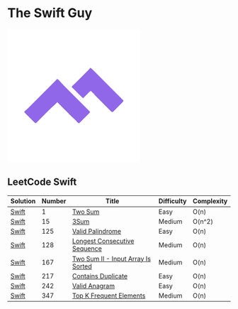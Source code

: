 # The Swift Guy

<img src="./docs/public/logo.svg" width="300"/>

## LeetCode Swift

| Solution | Number | Title | Difficulty | Complexity |
| -------- | ------ | ----- | ---------- | ---------- |
| [Swift](./docs/leetcode/problems/ArraysAndHashing/1-two-sum.swift) | 1 | [Two Sum](https://leetcode.com/problems/two-sum/)	| Easy | O(n) |
| [Swift](./docs/leetcode/problems/TwoPointers/15-3Sum.swift) | 15 | [3Sum](https://leetcode.com/problems/3sum/)	| Medium | O(n^2) |
| [Swift](./docs/leetcode/problems/TwoPointers/125-valid-palindrome.swift) | 125 | [Valid Palindrome](https://leetcode.com/problems/valid-palindrome/)	| Easy | O(n) |
| [Swift](./docs/leetcode/problems/ArraysAndHashing/128-longest-consecutive-sequence.swift)	| 128 |	[Longest Consecutive Sequence](https://leetcode.com/problems/longest-consecutive-sequence/)	| Medium | O(n) |
| [Swift](./docs/leetcode/problems/TwoPointers/167-two-sum-II-input-array-is-sorted.swift)	| 167 |	[Two Sum II - Input Array Is Sorted](https://leetcode.com/problems/two-sum-ii-input-array-is-sorted/)	| Medium | O(n) |
| [Swift](./docs/leetcode/problems/ArraysAndHashing/217-contains-duplicate.swift) | 217 | [Contains Duplicate](https://leetcode.com/problems/contains-duplicate/)	| Easy | O(n) |
| [Swift](./docs/leetcode/problems/ArraysAndHashing/242-valid-anagram.swift) | 242 | [Valid Anagram](https://leetcode.com/problems/valid-anagram/)	| Easy | O(n) |
| [Swift](./docs/leetcode/problems/ArraysAndHashing/347-top-k-frequent-elements.swift) | 347 | [Top K Frequent Elements](https://leetcode.com/problems/top-k-frequent-elements/)	| Medium | O(n) |